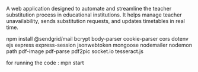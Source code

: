 A web application designed to automate and streamline the teacher substitution process in educational institutions. It helps manage teacher unavailability, sends substitution requests, and updates timetables in real time.

npm install @sendgrid/mail bcrypt body-parser cookie-parser cors dotenv ejs express express-session jsonwebtoken mongoose nodemailer nodemon path pdf-image pdf-parse pdf2pic socket.io tesseract.js

for running the code :
mpn start
